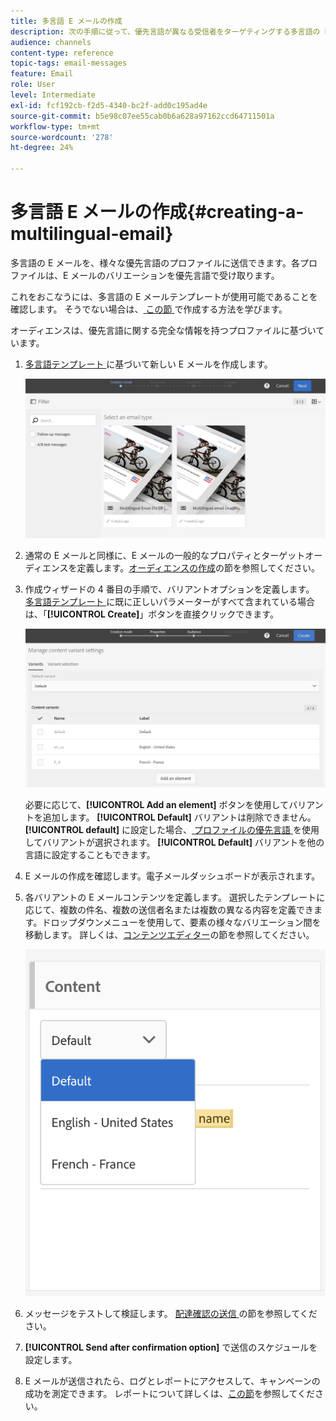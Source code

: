 ```yaml
---
title: 多言語 E メールの作成
description: 次の手順に従って、優先言語が異なる受信者をターゲティングする多言語の E メールを作成します。
audience: channels
content-type: reference
topic-tags: email-messages
feature: Email
role: User
level: Intermediate
exl-id: fcf192cb-f2d5-4340-bc2f-add0c195ad4e
source-git-commit: b5e98c07ee55cab0b6a628a97162ccd64711501a
workflow-type: tm+mt
source-wordcount: '278'
ht-degree: 24%

---
```


# 多言語 E メールの作成{#creating-a-multilingual-email}

多言語の E メールを、様々な優先言語のプロファイルに送信できます。各プロファイルは、E メールのバリエーションを優先言語で受け取ります。

これをおこなうには、多言語の E メールテンプレートが使用可能であることを確認します。 そうでない場合は、[ この節 ](../../channels/using/multilingual-messages-template.md) で作成する方法を学びます。

オーディエンスは、優先言語に関する完全な情報を持つプロファイルに基づいています。

1. [ 多言語テンプレート ](../../channels/using/multilingual-messages-template.md) に基づいて新しい E メールを作成します。

   ![](assets/multi_create1.png)

1. 通常の E メールと同様に、E メールの一般的なプロパティとターゲットオーディエンスを定義します。[オーディエンスの作成](../../audiences/using/creating-audiences.md)の節を参照してください。
1. 作成ウィザードの 4 番目の手順で、バリアントオプションを定義します。 [ 多言語テンプレート ](../../channels/using/multilingual-messages-template.md) に既に正しいパラメーターがすべて含まれている場合は、「**[!UICONTROL Create]**」ボタンを直接クリックできます。

   ![](assets/multi_create4.png)

   必要に応じて、**[!UICONTROL Add an element]** ボタンを使用してバリアントを追加します。 **[!UICONTROL Default]** バリアントは削除できません。**[!UICONTROL default]** に設定した場合、[ プロファイルの優先言語 ](../../audiences/using/creating-profiles.md) を使用してバリアントが選択されます。 **[!UICONTROL Default]** バリアントを他の言語に設定することもできます。

1. E メールの作成を確認します。電子メールダッシュボードが表示されます。
1. 各バリアントの E メールコンテンツを定義します。 選択したテンプレートに応じて、複数の件名、複数の送信者名または複数の異なる内容を定義できます。ドロップダウンメニューを使用して、要素の様々なバリエーション間を移動します。 詳しくは、[コンテンツエディター](../../designing/using/designing-content-in-adobe-campaign.md)の節を参照してください。

   ![](assets/multi_selectcontent.png)

1. メッセージをテストして検証します。 [ 配達確認の送信 ](../../sending/using/sending-proofs.md) の節を参照してください。
1. **[!UICONTROL Send after confirmation option]** で送信のスケジュールを設定します。
1. E メールが送信されたら、ログとレポートにアクセスして、キャンペーンの成功を測定できます。 レポートについて詳しくは、[この節](../../reporting/using/about-dynamic-reports.md)を参照してください。

